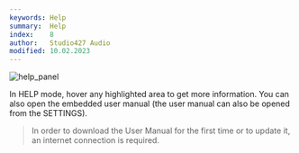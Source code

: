 ```yaml
---
keywords: Help
summary:  Help
index:    8
author:   Studio427 Audio
modified: 10.02.2023
---
```


![help_panel](https://github.com/ustk/Align-IT-DOCUMENTATION/blob/master/images/help_panel.png?raw=true)

In HELP mode, hover any highlighted area to get more information.
You can also open the embedded user manual (the user manual can also be opened from the SETTINGS).

> In order to download the User Manual for the first time or to update it, an internet connection is required.
